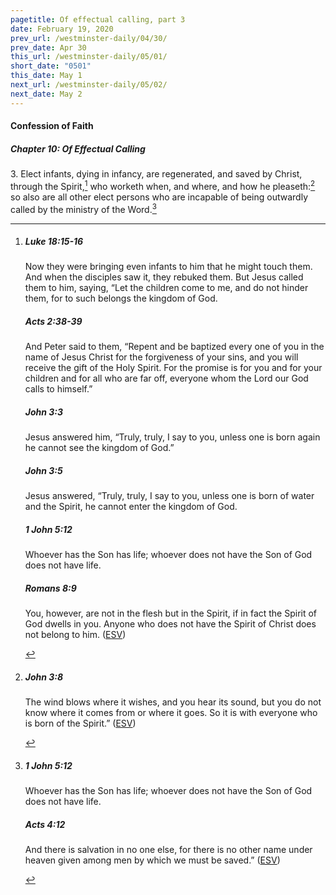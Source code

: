 ```yaml
---
pagetitle: Of effectual calling, part 3
date: February 19, 2020
prev_url: /westminster-daily/04/30/
prev_date: Apr 30
this_url: /westminster-daily/05/01/
short_date: "0501"
this_date: May 1
next_url: /westminster-daily/05/02/
next_date: May 2
---
```


#### Confession of Faith

##### Chapter 10: Of Effectual Calling

<span class="q">3.</span> Elect infants, dying in infancy, are regenerated, and saved by Christ, through the Spirit,[^fnref:wcf1] who worketh when, and where, and how he pleaseth:[^fnref:wcf2] so also are all other elect persons who are incapable of being outwardly called by the ministry of the Word.[^fnref:wcf3]

[^fnref:wcf1]: <div class="esv"><h5>Luke 18:15-16</h5> <div class="esv-text"> <p id="p42018015.07-1">Now they were bringing even infants to him that he might touch them. And when the disciples saw it, they rebuked them. But Jesus called them to him, saying, <span class="woc">&#8220;Let the children come to me, and do not hinder them, for to such belongs the kingdom of God.</span></p> </div><h5>Acts 2:38-39</h5> <div class="esv-text"><p id="p44002038.01-2">And Peter said to them, &#8220;Repent and be baptized every one of you in the name of Jesus Christ for the forgiveness of your sins, and you will receive the gift of the Holy Spirit. For the promise is for you and for your children and for all who are far off, everyone whom the Lord our God calls to himself.&#8221;</p> </div><h5>John 3:3</h5> <div class="esv-text"><p id="p43003003.01-3">Jesus answered him, <span class="woc">&#8220;Truly, truly, I say to you, unless one is born again he cannot see the kingdom of God.&#8221;</span></p> </div><h5>John 3:5</h5> <div class="esv-text"><p id="p43003005.01-4">Jesus answered, <span class="woc">&#8220;Truly, truly, I say to you, unless one is born of water and the Spirit, he cannot enter the kingdom of God.</span></p> </div><h5>1 John 5:12</h5> <div class="esv-text"><p id="p62005012.01-5">Whoever has the Son has life; whoever does not have the Son of God does not have life.</p> </div><h5>Romans 8:9</h5> <div class="esv-text"><p id="p45008009.01-6">You, however, are not in the flesh but in the Spirit, if in fact the Spirit of God dwells in you. Anyone who does not have the Spirit of Christ does not belong to him.  (<a href="http://www.esv.org" class="copyright">ESV</a>)</p> </div> </div>

[^fnref:wcf2]: <div class="esv"><h5>John 3:8</h5> <div class="esv-text"><p id="p43003008.01-1"><span class="woc">The wind blows where it wishes, and you hear its sound, but you do not know where it comes from or where it goes. So it is with everyone who is born of the Spirit.&#8221;</span>  (<a href="http://www.esv.org" class="copyright">ESV</a>)</p> </div> </div>

[^fnref:wcf3]: <div class="esv"><h5>1 John 5:12</h5> <div class="esv-text"><p id="p62005012.01-1">Whoever has the Son has life; whoever does not have the Son of God does not have life.</p> </div><h5>Acts 4:12</h5> <div class="esv-text"><p id="p44004012.01-2">And there is salvation in no one else, for there is no other name under heaven given among men by which we must be saved.&#8221;  (<a href="http://www.esv.org" class="copyright">ESV</a>)</p> </div> </div>

